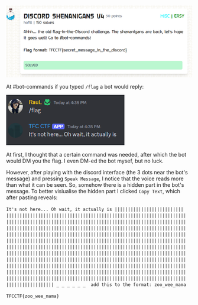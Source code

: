 <img src="https://github.com/raul-dunca/assets/blob/main/.images/discord_shenanigans_v4.png?raw=true">

At #bot-commands if you typed `/flag` a bot would reply:

<img src="https://github.com/raul-dunca/assets/blob/main/.images/bot.png?raw=true">

At first, I thought that a certain command was needed, after which the bot would DM you the flag. I even DM-ed the bot mysef, but no luck.

However, after playing with the discord interface (the 3 dots near the bot's message) and pressing `Speak Message`, I notice that the voice reads more than what it can be seen. So, somehow there is a hidden part in the bot's message. To better visiualise the hidden part I clicked `Copy Text`, which after pasting reveals:

`It's not here... Oh wait, it actually is ||​||||​||||​||||​||||​||||​||||​||||​||||​||||​||||​||||​||||​||||​||||​||||​||||​||||​||||​||||​||||​||||​||||​||||​||||​||||​||||​||||​||||​||||​||||​||||​||||​||||​||||​||||​||||​||||​||||​||||​||||​||||​||||​||||​||||​||||​||||​||||​||||​||||​||||​||||​||||​||||​||||​||||​||||​||||​||||​||||​||||​||||​||||​||||​||||​||||​||||​||||​||||​||||​||||​||||​||||​||||​||||​||||​||||​||||​||||​||||​||||​||||​||||​||||​||||​||||​||||​||||​||||​||||​||||​||||​||||​||||​||||​||||​||||​||||​||||​||||​||||​||||​||||​||||​||||​||||​||||​||||​||||​||||​||||​||||​||||​||||​||||​||||​||||​||||​||||​||||​||||​||||​||||​||||​||||​||||​||||​||||​||||​||||​||||​||||​||||​||||​||||​||||​||||​||||​||||​||||​||||​||||​||||​||||​||||​||||​||||​||||​||||​||||​||||​||||​||||​||||​||||​||||​||||​||||​||||​||||​||||​||||​||||​||||​||||​||||​||||​||||​||||​||||​||||​||||​||||​||||​||||​||||​||||​||||​||||​||||​||||​||||​||||​||||​||||​||||​||||​||||​||||​||||​||||​||||​||||​||||​||||​||||​||||​||||​|| _ _ _ _ _ _  add this to the format: zoo_wee_mama`

`TFCCTF{zoo_wee_mama}`
